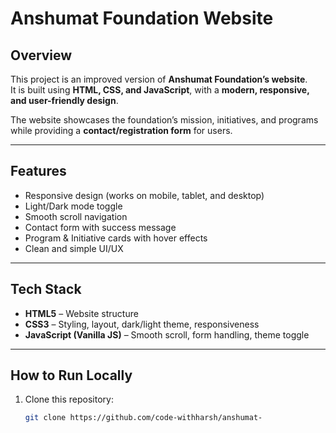 # Anshumat Foundation Website

##  Overview
This project is an improved version of **Anshumat Foundation’s website**.  
It is built using **HTML, CSS, and JavaScript**, with a **modern, responsive, and user-friendly design**.  

The website showcases the foundation’s mission, initiatives, and programs while providing a **contact/registration form** for users.  

---

## Features
-  Responsive design (works on mobile, tablet, and desktop)  
-  Light/Dark mode toggle  
-  Smooth scroll navigation  
-  Contact form with success message  
-  Program & Initiative cards with hover effects  
-  Clean and simple UI/UX  

---

##  Tech Stack
- **HTML5** – Website structure  
- **CSS3** – Styling, layout, dark/light theme, responsiveness  
- **JavaScript (Vanilla JS)** – Smooth scroll, form handling, theme toggle
  
---
##  How to Run Locally
1. Clone this repository:
   ```bash
   git clone https://github.com/code-withharsh/anshumat-

